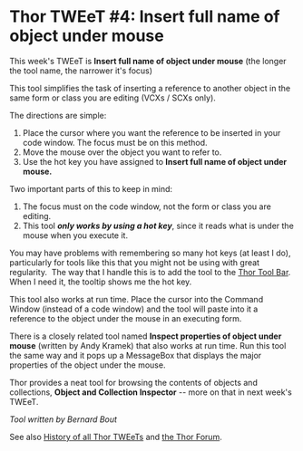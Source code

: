 ﻿Thor TWEeT #4: Insert full name of object under mouse
===

This week's TWEeT is **Insert full name of object under mouse** (the longer the tool name, the narrower it's focus)

This tool simplifies the task of inserting a reference to another object in the same form or class you are editing (VCXs / SCXs only).

The directions are simple:

1.  Place the cursor where you want the reference to be inserted in your code window. The focus must be on this method.
2.  Move the mouse over the object you want to refer to.
3.  Use the hot key you have assigned to **Insert full name of object under mouse.**

Two important parts of this to keep in mind:

1.  The focus must on the code window, not the form or class you are editing.
2.  This tool ***only works by using a hot key***, since it reads what is under the mouse when you execute it.

You may have problems with remembering so many hot keys (at least I do), particularly for tools like this that you might not be using with great regularity.  The way that I handle this is to add the tool to the [Thor Tool Bar](https://groups.google.com/forum/?fromgroups#!searchin/FoxProThor/toolbar/foxprothor/DvZMXuxIEwM/3NK3XnAFyqsJ). When I need it, the tooltip shows me the hot key.

This tool also works at run time. Place the cursor into the Command Window (instead of a code window) and the tool will paste into it a reference to the object under the mouse in an executing form.  

There is a closely related tool named **Inspect properties of object under mouse** (written by Andy Kramek) that also works at run time. Run this tool the same way and it pops up a MessageBox that displays the major properties of the object under the mouse.

Thor provides a neat tool for browsing the contents of objects and collections, **Object and Collection Inspector** -- more on that in next week's TWEeT.

_Tool written by Bernard Bout_

See also [History of all Thor TWEeTs](TWEeTs.md) and [the Thor Forum](https://groups.google.com/forum/?fromgroups#!forum/FoxProThor).

